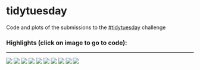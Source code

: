 # tidytuesday

Code and plots of the submissions to the [#tidytuesday](https://github.com/rfordatascience/tidytuesday) challenge 


### Highlights (click on image to go to code): <br>
___

<div class="row"> 
  <div class="column">
	<a href="2021_w28"><img src="2021_w28/tidytuesday_2021_w28.png"></a>
	<a href="2021_w27"><img src="2021_w27/tidytuesday_2021_w27.png"></a>
	<a href="2021_w26"><img src="2021_w26/tidytuesday_2021_w26.png"></a>
	<a href="2021_w25"><img src="2021_w25/tidytuesday_2021_w25.png"></a>
	<a href="2021_w24"><img src="2021_w24/tidytuesday_2021_w24.png"></a>
	<a href="2021_w23"><img src="2021_w23/tidytuesday_2021_w23.png"></a>
	<a href="2021_w22"><img src="2021_w22/tidytuesday_2021_w22.png"></a>
	<a href="2021_w21"><img src="2021_w21/tidytuesday_2021_w21.png"></a>
	<a href="2021_w20"><img src="2021_w20/tidytuesday_2021_w20.png"></a>
	<a href="2021_w19"><img src="2021_w19/tidytuesday_2021_w19.png"></a>
  </div>
</div>


